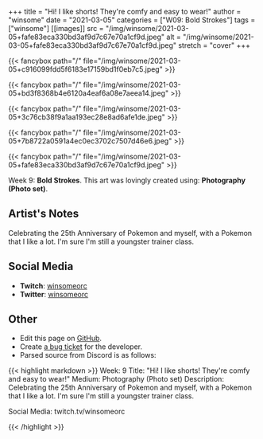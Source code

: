 +++
title =       "Hi! I like shorts! They're comfy and easy to wear!"
author =      "winsome"
date =        "2021-03-05"
categories =  ["W09: Bold Strokes"]
tags =        ["winsome"]
[[images]]
                      src = "/img/winsome/2021-03-05+fafe83eca330bd3af9d7c67e70a1cf9d.jpeg"
                      alt = "/img/winsome/2021-03-05+fafe83eca330bd3af9d7c67e70a1cf9d.jpeg"
                      stretch = "cover"
+++


{{< fancybox path="/" file="/img/winsome/2021-03-05+c916099fdd5f6183e17159bd1f0eb7c5.jpeg" >}}

{{< fancybox path="/" file="/img/winsome/2021-03-05+bd3f8368b4e6120a4eaf6a08e7aeea14.jpeg" >}}

{{< fancybox path="/" file="/img/winsome/2021-03-05+3c76cb38f9a1aa193ec28e8ad6afe1de.jpeg" >}}

{{< fancybox path="/" file="/img/winsome/2021-03-05+7b8722a0591a4ec0ec3702c7507d46e6.jpeg" >}}

{{< fancybox path="/" file="/img/winsome/2021-03-05+fafe83eca330bd3af9d7c67e70a1cf9d.jpeg" >}}


Week 9: **Bold Strokes**. This art was lovingly created using: **Photography (Photo set)**.

## Artist's Notes

Celebrating the 25th Anniversary of Pokemon and myself, with a Pokemon that I like a lot. I'm sure I'm still a youngster trainer class.

## Social Media

- **Twitch**: [winsomeorc]()
- **Twitter**: [winsomeorc]()


## Other

- Edit this page on [GitHub](https://github.com/teaminkling/web-refresh/edit/main/blog/content/blog/winsome-week-9-ca4a.md).
- Create [a bug ticket](https://github.com/teaminkling/web-refresh/issues/new?assignees=&labels=bug&template=problem-report.md&title=) for the developer.
- Parsed source from Discord is as follows:

{{< highlight markdown >}}
Week: 9
Title:  "Hi! I like shorts! They're comfy and easy to wear!"
Medium:  Photography (Photo set)
Description: 
Celebrating the 25th Anniversary of Pokemon and myself, with a Pokemon that I like a lot. I'm sure I'm still a youngster trainer class.

Social Media: twitch.tv/winsomeorc








{{< /highlight >}}